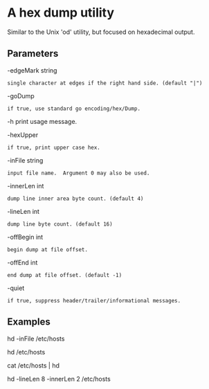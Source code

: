 # A hex dump utility #

Similar to the Unix 'od' utility, but focused on hexadecimal
output.

## Parameters ##

-edgeMark string

    single character at edges if the right hand side. (default "|")

-goDump

    if true, use standard go encoding/hex/Dump.

-h	print usage message.

-hexUpper

    if true, print upper case hex.

-inFile string

    input file name.  Argument 0 may also be used.

-innerLen int

    dump line inner area byte count. (default 4)

-lineLen int

    dump line byte count. (default 16)

-offBegin int

    begin dump at file offset.

-offEnd int

    end dump at file offset. (default -1)

-quiet

    if true, suppress header/trailer/informational messages.
    

## Examples ##

hd -inFile /etc/hosts

hd /etc/hosts

cat /etc/hosts | hd

hd -lineLen 8 -innerLen 2 /etc/hosts
